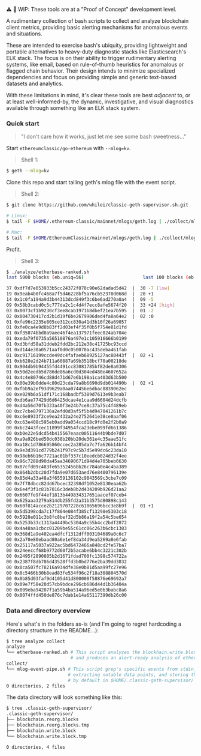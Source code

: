 :warning: :hammer: WIP: These tools are at a "Proof of Concept" development level.

A rudimentary collection of bash scripts to collect and analyze blockchain client metrics, providing basic alerting mechanisms for anomalous events and situations.

These are intended to exercise bash's ubiquity, providing lightweight and portable alternatives to heavy-duty diagnostic stacks like Elasticsearch's ELK stack. The focus is on their ability to trigger rudimentary alerting systems, like email, based on rule-of-thumb heuristics for anomalous or flagged chain behavior. Their design intends to minimize specialized dependencies and focus on providing simple and generic text-based datasets and analytics.

With these limitations in mind, it's clear these tools are best _adjacent_ to, or at least well-informed-by, the dynamic, investigative, and visual diagnostics available through something like an ELK stack system.

### Quick start

> "I don't care how it works, just let me see some bash sweetness..."

Start `ethereumclassic/go-ethereum` with `--mlog=kv`. 

> Shell 1:

```sh
$ geth --mlog=kv
```

Clone this repo and start tailing geth's mlog file with the event script.

> Shell 2:

```sh
$ git clone https://github.com/whilei/classic-geth-supervisor.sh.git

# Linux:
$ tail -F $HOME/.ethereum-classic/mainnet/mlogs/geth.log | ./collect/mlog-event-pipe.sh

# Mac:
$ tail -F $HOME/EthereumClassic/mainnet/mlogs/geth.log | ./collect/mlog-event-pipe.sh
```

Profit.

> Shell 3:

```sh
$ ./analyze/etherbase-ranked.sh
last 5000 blocks (eb.uniq=56)                      last 100 blocks (eb.uniq=9)

37 0xdf7d7e053933b5cc24372f878c90e62dadad5d42  |  30 -7 [low]
19 0x9eab4b0fc468a7f5d46228bf5a76cb52370d068d  |  20 +1
14 0x1c0fa194a9d3b44313dcd849f3c6be6ad270a0a4  |  09 -5
09 0x58b3cabd0c5c777da2c1c4d4f7ecc8afe5674f20  |  33 +24 [high]
03 0x0073cf1b9230cf3ee8cab1971b8dbef21ea7b595  |  01 -2
02 0x004730417cd2b1d19f6be2679906ded4fa8a64e2  |  02 :0
01 0xfe96c2235e805ce312cc830a41d3b10f26a69057
01 0xfe0ca4e9d8b83ff2d03ef4f35f0b5f754e81d1fd
01 0xf35074bbd0a9aee46f4ea137971feec024ab704e
01 0xeda79f0735a56510876a497e1c105916666b0199
01 0xd3bfd58a31ddeb2fdd2bc212e38c41725bc93ccd
01 0xd144e30a0571aaf0d0c050070ac435deba461fab
01 0xc91716199ccde49dc4fafaeb68925127ac80443f  |  02 +1
01 0xb628e2d24b711a60887a69b3518bcf70a00218de
01 0x904db9b94455fd4491cc83081785bf82de8a0306
01 0x50d2eedb5d786de86a6cd0d304ed480e4607652a
01 0x4c4e80746cd88d471d67e6b198a1ca403d63b500
01 0x00e39b0dde4c80d23cda79a8b6690d9db014490b  |  02 +1
00 0xfbb9a2ef93d9629a0aa074456e6dbac8839062ec
00 0xe029b6a51df171c168badbf5389d7613e9b3eab7
00 0xdb6ae77429d6d6425dcae4e1caa9d6604d24dcfb
00 0xd4a56d70fb333a40f3e24b7ce8c37a75c4f489eb
00 0xc7cbe8797136a2efd0d3af5f5b4d947041261b7c
00 0xc6e8933f2ce9ea2432a24e2752641e38ce0aaf06
00 0xc63e408c595eb0add9a054ccd18c9fd0e2f2b0a9
00 0xbc2443fcec11899f34954fca23ebe099fd661386
00 0xb0e22e5dcd54b415567eaac00511644b9bde7d07
00 0xa9a926bed50dc038b20bb20de361e4c35aae51fc
00 0xa18c1d786695860ccec2a285da7c7fa626b14bf4
00 0x9e3d391cd779b241f97c9c5b7d5e99dc6c23da10
00 0x98eb6b16c7721ac01bf337c10eedcb024d32f4ee
00 0x96c7288d90da45aa34690671d94d4e705beb6630
00 0x87cfd09c483fe65352456bb26c784a0e4c4ba389
00 0x864b2dbc20d7fda9e07d653aed76e8400796139e
00 0x85d4a33a48a3f6559136102c9843569c3cbe7c09
00 0x7f78dbcc82dd67bcec32398df1052e8130eaa62b
00 0x6e4f3f1c81b7016c3deb8b2d434209b926d21aa2
00 0x6607fe9f44ef1813b449834317651aacef07ceb4
00 0x625aaa3279a814db255fd2a31b3575d80898c143
00 0x60f814acce2b2129707228c61065696bcc3e8b9f  |  01 +1
00 0x5d5398cda7c17f864e084f385cf13298e5303c18
00 0x5928e011c3b8fc8bef32d5b86a19f2a54c5be654
00 0x5253b33c1313a4449bc5304a9c55b4cc2bdf2872
00 0x4a48aa1cbcc01209be55c61cc06c263b6cbc1383
00 0x368d1a9e402ea4dfcf1312dff003104689a0c6c7
00 0x2a70e80ebaad80a6e1ef8da34d9ea5269a8e6fab
00 0x25117a5037a922ac5bd6472466a848cd2fe57ba7
00 0x24eeccf68b9772d60f2b5acabe6bb4c3221c302b
00 0x2495f2890805b2d1671fdad700fc1398c574722a
00 0x2387f8db786d43528ffd3b0bd776e2ba39dd3832
00 0x0ca507fc78216a934dfe38e0b81d5aa99fc27e96
00 0x0c5466b30b8ead83fe534f96c2f18a308804570d
00 0x0b85d03faf9d4105d41d800000f58876e69692a7
00 0x09e7f58e20d57cb9bdce296cb686d44d1b36404a
00 0x009eba94207f1a59b4ba514a96ed5e0b3babc8a6
00 0x0074ffd450de876c7dab1e14a65117399db26c00

```




### Data and directory overview

Here's what's in the folders as-is (and I'm going to regret hardcoding a directory structure in the README...):

```sh
$ tree analyze collect 
analyze                 
└── etherbase-ranked.sh # This script analyzes the blockhain.write.block data extracted by collect/mlog-event-pipe.sh
                        # and produces an alert-ready analysis of etherbase frequency.
collect/
└── mlog-event-pipe.sh # This script grep's specific events from stdin,
                       # extracting notable data points, and storing those points 
                       # by default in $HOME/.classic-geth-supervisor/
0 directories, 2 files
```

The data directory will look something like this:

```sh
$ tree .classic-geth-supervisor/
.classic-geth-supervisor/
├── blockchain.reorg.blocks
├── blockchain.reorg.blocks.tmp
├── blockchain.write.block
└── blockchain.write.block.tmp

0 directories, 4 files
```


